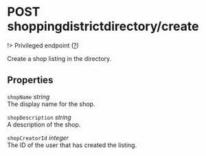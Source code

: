 # <span class="badge badge-light">POST</span> <span class="badge badge-light">shoppingdistrictdirectory/create</span>

!> Privileged endpoint ([?](privileged.md))

Create a shop listing in the directory.

## Properties

`shopName` *string*  
The display name for the shop.

`shopDescription` *string*  
A description of the shop.

`shopCreatorId` *integer*  
The ID of the user that has created the listing.



